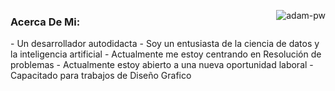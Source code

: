 <p><img align="right" src="https://github.com/Adam-pw/Adam-pw/blob/main/animation_500_kxa883sd.gif" alt="adam-pw" /></p>

<h3 align="left"> 
  Acerca De Mi:
</h3>

<p> 
  - Un desarrollador autodidacta
  - Soy un entusiasta de la ciencia de datos y la inteligencia artificial
  - Actualmente me estoy centrando en Resolución de problemas
  - Actualmente estoy abierto a una nueva oportunidad laboral
  - Capacitado para trabajos de Diseño Grafico

</p>



<!--- Contacto--->


<!--- Habilidades --->

<!-- Sistema Operativo -->

<!--- Lenguajes --->

<!-- Front End ---> 

<!-- Base de Datos --->

<!--- flameword ---> 

<!--- Herramientas --> 


<!---- Diseño ----> 



